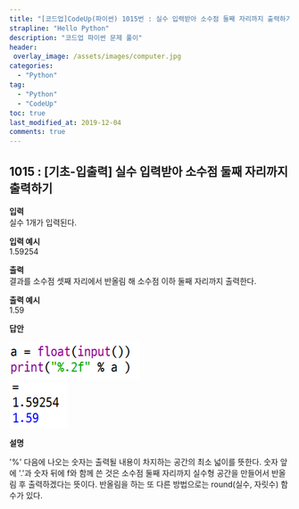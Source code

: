 ```yaml
---
title: "[코드업]CodeUp(파이썬) 1015번 : 실수 입력받아 소수점 둘째 자리까지 출력하기"
strapline: "Hello Python"
description: "코드업 파이썬 문제 풀이"
header:
 overlay_image: /assets/images/computer.jpg
categories:
  - "Python"
tag:
  - "Python"
  - "CodeUp"
toc: true
last_modified_at: 2019-12-04
comments: true
---
```


## 1015 : [기초-입출력] 실수 입력받아 소수점 둘째 자리까지 출력하기


**입력**<br>
실수 1개가 입력된다.

**입력 예시**<br>
1.59254

**출력**<br>
결과를 소수점 셋째 자리에서 반올림 해 소수점 이하 둘째 자리까지 출력한다.

**출력 예시**<br>
1.59


**답안**<br>

![a1015](/assets/images/1015-1.jpg)<br>
![a1015](/assets/images/1015-2.jpg)


**설명**

'%' 다음에 나오는 숫자는 출력될 내용이 차지하는 공간의 최소 넓이를 뜻한다. 숫자 앞에 '.'과 숫자 뒤에 f와 함께 쓴 것은 소수점 둘째 자리까지 실수형 공간을 만들어서 반올림 후 출력하겠다는 뜻이다. 반올림을 하는 또 다른 방법으로는 round(실수, 자릿수) 함수가 있다.